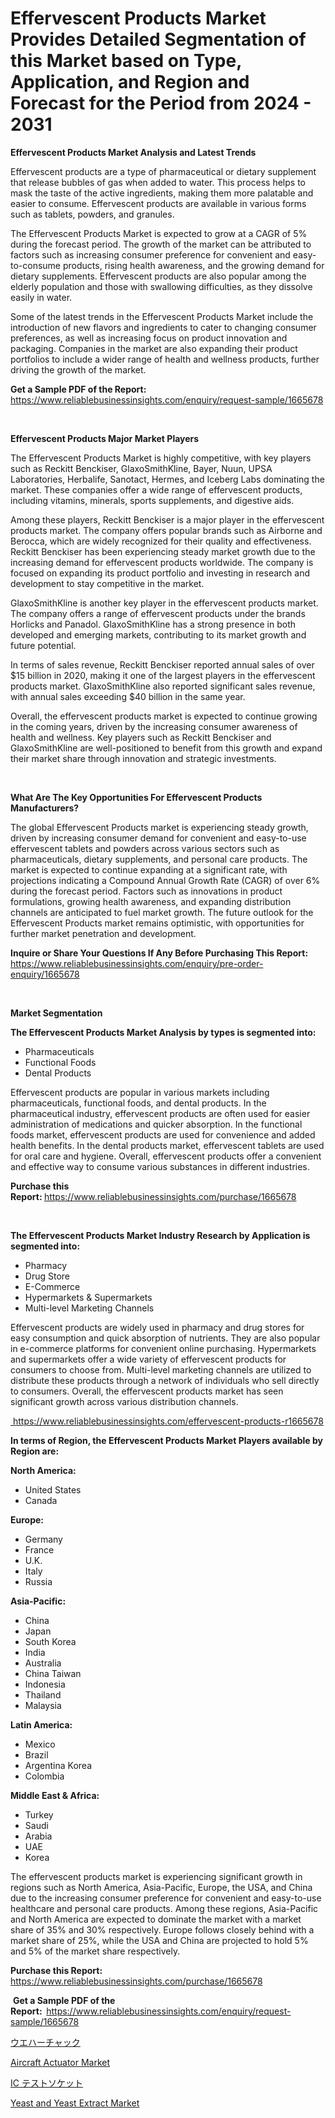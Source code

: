 <p><h1>Effervescent Products Market Provides Detailed Segmentation of this Market based on Type, Application, and Region and Forecast for the Period from 2024 - 2031</h1></p><p><strong>Effervescent Products Market Analysis and Latest Trends</strong></p>
<p><p>Effervescent products are a type of pharmaceutical or dietary supplement that release bubbles of gas when added to water. This process helps to mask the taste of the active ingredients, making them more palatable and easier to consume. Effervescent products are available in various forms such as tablets, powders, and granules.</p><p>The Effervescent Products Market is expected to grow at a CAGR of 5% during the forecast period. The growth of the market can be attributed to factors such as increasing consumer preference for convenient and easy-to-consume products, rising health awareness, and the growing demand for dietary supplements. Effervescent products are also popular among the elderly population and those with swallowing difficulties, as they dissolve easily in water.</p><p>Some of the latest trends in the Effervescent Products Market include the introduction of new flavors and ingredients to cater to changing consumer preferences, as well as increasing focus on product innovation and packaging. Companies in the market are also expanding their product portfolios to include a wider range of health and wellness products, further driving the growth of the market.</p></p>
<p><strong>Get a Sample PDF of the Report:&nbsp;</strong> <a href="https://www.reliablebusinessinsights.com/enquiry/request-sample/1665678">https://www.reliablebusinessinsights.com/enquiry/request-sample/1665678</a></p>
<p>&nbsp;</p>
<p><strong>Effervescent Products Major Market Players</strong></p>
<p><p>The Effervescent Products Market is highly competitive, with key players such as Reckitt Benckiser, GlaxoSmithKline, Bayer, Nuun, UPSA Laboratories, Herbalife, Sanotact, Hermes, and Iceberg Labs dominating the market. These companies offer a wide range of effervescent products, including vitamins, minerals, sports supplements, and digestive aids.</p><p>Among these players, Reckitt Benckiser is a major player in the effervescent products market. The company offers popular brands such as Airborne and Berocca, which are widely recognized for their quality and effectiveness. Reckitt Benckiser has been experiencing steady market growth due to the increasing demand for effervescent products worldwide. The company is focused on expanding its product portfolio and investing in research and development to stay competitive in the market.</p><p>GlaxoSmithKline is another key player in the effervescent products market. The company offers a range of effervescent products under the brands Horlicks and Panadol. GlaxoSmithKline has a strong presence in both developed and emerging markets, contributing to its market growth and future potential.</p><p>In terms of sales revenue, Reckitt Benckiser reported annual sales of over $15 billion in 2020, making it one of the largest players in the effervescent products market. GlaxoSmithKline also reported significant sales revenue, with annual sales exceeding $40 billion in the same year.</p><p>Overall, the effervescent products market is expected to continue growing in the coming years, driven by the increasing consumer awareness of health and wellness. Key players such as Reckitt Benckiser and GlaxoSmithKline are well-positioned to benefit from this growth and expand their market share through innovation and strategic investments.</p></p>
<p>&nbsp;</p>
<p><strong>What Are The Key Opportunities For Effervescent Products Manufacturers?</strong></p>
<p><p>The global Effervescent Products market is experiencing steady growth, driven by increasing consumer demand for convenient and easy-to-use effervescent tablets and powders across various sectors such as pharmaceuticals, dietary supplements, and personal care products. The market is expected to continue expanding at a significant rate, with projections indicating a Compound Annual Growth Rate (CAGR) of over 6% during the forecast period. Factors such as innovations in product formulations, growing health awareness, and expanding distribution channels are anticipated to fuel market growth. The future outlook for the Effervescent Products market remains optimistic, with opportunities for further market penetration and development.</p></p>
<p><strong>Inquire or Share Your Questions If Any Before Purchasing This Report:</strong> <a href="https://www.reliablebusinessinsights.com/enquiry/pre-order-enquiry/1665678">https://www.reliablebusinessinsights.com/enquiry/pre-order-enquiry/1665678</a></p>
<p>&nbsp;</p>
<p><strong>Market Segmentation</strong></p>
<p><strong>The Effervescent Products Market Analysis by types is segmented into:</strong></p>
<p><ul><li>Pharmaceuticals</li><li>Functional Foods</li><li>Dental Products</li></ul></p>
<p><p>Effervescent products are popular in various markets including pharmaceuticals, functional foods, and dental products. In the pharmaceutical industry, effervescent products are often used for easier administration of medications and quicker absorption. In the functional foods market, effervescent products are used for convenience and added health benefits. In the dental products market, effervescent tablets are used for oral care and hygiene. Overall, effervescent products offer a convenient and effective way to consume various substances in different industries.</p></p>
<p><strong>Purchase this Report:&nbsp;</strong><a href="https://www.reliablebusinessinsights.com/purchase/1665678">https://www.reliablebusinessinsights.com/purchase/1665678</a></p>
<p>&nbsp;</p>
<p><strong>The Effervescent Products Market Industry Research by Application is segmented into:</strong></p>
<p><ul><li>Pharmacy</li><li>Drug Store</li><li>E-Commerce</li><li>Hypermarkets & Supermarkets</li><li>Multi-level Marketing Channels</li></ul></p>
<p><p>Effervescent products are widely used in pharmacy and drug stores for easy consumption and quick absorption of nutrients. They are also popular in e-commerce platforms for convenient online purchasing. Hypermarkets and supermarkets offer a wide variety of effervescent products for consumers to choose from. Multi-level marketing channels are utilized to distribute these products through a network of individuals who sell directly to consumers. Overall, the effervescent products market has seen significant growth across various distribution channels.</p></p>
<p><a href="https://www.reliablebusinessinsights.com/effervescent-products-r1665678">&nbsp;https://www.reliablebusinessinsights.com/effervescent-products-r1665678</a></p>
<p><strong>In terms of Region, the Effervescent Products Market Players available by Region are:</strong></p>
<p>
    <p> <strong> North America: </strong>
        <ul>
            <li>United States</li>
            <li>Canada</li>
        </ul>
        </p> 
    <p> <strong> Europe: </strong>
        <ul>
            <li>Germany</li>
            <li>France</li>
            <li>U.K.</li>
            <li>Italy</li>
            <li>Russia</li>
        </ul>
        </p> 
    <p> <strong> Asia-Pacific: </strong>
        <ul>
            <li>China</li>
            <li>Japan</li>
            <li>South Korea</li>
            <li>India</li>
            <li>Australia</li>
            <li>China Taiwan</li>
            <li>Indonesia</li>
            <li>Thailand</li>
            <li>Malaysia</li>
        </ul>
        </p> 
    <p> <strong> Latin America: </strong>
        <ul>
            <li>Mexico</li>
            <li>Brazil</li>
            <li>Argentina Korea</li>
            <li>Colombia</li>
        </ul>
        </p> 
    <p> <strong> Middle East & Africa: </strong>
        <ul>
            <li>Turkey</li>
            <li>Saudi</li>
            <li>Arabia</li>
            <li>UAE</li>
            <li>Korea</li>
        </ul>
    </p>
    </p>
<p><p>The effervescent products market is experiencing significant growth in regions such as North America, Asia-Pacific, Europe, the USA, and China due to the increasing consumer preference for convenient and easy-to-use healthcare and personal care products. Among these regions, Asia-Pacific and North America are expected to dominate the market with a market share of 35% and 30% respectively. Europe follows closely behind with a market share of 25%, while the USA and China are projected to hold 5% and 5% of the market share respectively.</p></p>
<p><strong>Purchase this Report: </strong><a href="https://www.reliablebusinessinsights.com/purchase/1665678">https://www.reliablebusinessinsights.com/purchase/1665678</a></p>
<p>&nbsp;<strong>Get a Sample PDF of the Report:&nbsp;&nbsp;</strong><a href="https://www.reliablebusinessinsights.com/enquiry/request-sample/1665678">https://www.reliablebusinessinsights.com/enquiry/request-sample/1665678</a></p>
<p><strong></strong></p>
<p><p><a href="https://github.com/JanickJohns/Market-Research-Report-List-1/blob/main/6207947177719.md">ウエハーチャック</a></p><p><a href="https://github.com/gamblestampleyjenny50m5sl6/Market-Research-Report-List-3/blob/main/aircraft-actuator-market.md">Aircraft Actuator Market</a></p><p><a href="https://github.com/DwightHuels1/Market-Research-Report-List-2/blob/main/8545437177718.md">IC テストソケット</a></p><p><a href="https://github.com/wwwkeltoum/Market-Research-Report-List-4/blob/main/yeast-and-yeast-extract-market.md">Yeast and Yeast Extract Market</a></p></p>